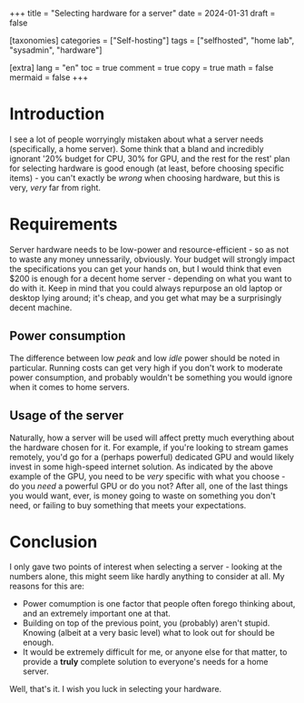+++
title = "Selecting hardware for a server"
date = 2024-01-31
draft = false

[taxonomies]
categories = ["Self-hosting"]
tags = ["selfhosted", "home lab", "sysadmin", "hardware"]

[extra]
lang = "en"
toc = true
comment = true
copy = true
math = false
mermaid = false
+++

# Introduction
  I see a lot of people worryingly mistaken about what a server needs (specifically, a home server). Some think that a bland and incredibly ignorant '20% budget for CPU, 30% for GPU, and the rest for the rest' plan for selecting hardware is good enough (at least, before choosing specific items) - you can't exactly be *wrong* when choosing
  hardware, but this is very, *very* far from right.

# Requirements
  Server hardware needs to be low-power and resource-efficient - so as not to waste any money unnessarily, obviously. Your budget will strongly impact the specifications you can get your hands on, but I would think that even $200 is enough for a decent home server - depending on what you want to do with it.
  Keep in mind that you could always repurpose an old laptop or desktop lying around; it's cheap, and you get what may be a surprisingly decent machine.

## Power consumption
   The difference between low *peak* and low *idle* power should be noted in particular. Running costs can get very high if you don't work to moderate power consumption, and probably wouldn't be something you would ignore when it comes to home servers.

## Usage of the server
   Naturally, how a server will be used will affect pretty much everything about the hardware chosen for it. For example, if you're looking to stream games remotely, you'd go for a (perhaps powerful) dedicated GPU and would likely invest in some high-speed internet solution.
   As indicated by the above example of the GPU, you need to be *very* specific with what you choose - do you *need* a powerful GPU or do you not? After all, one of the last things you would want, ever, is money going to waste on something you don't need, or failing to buy something that meets your expectations.

# Conclusion
  I only gave two points of interest when selecting a server - looking at the numbers alone, this might seem like hardly anything to consider at all. My reasons for this are:

  - Power comumption is one factor that people often forego thinking about, and an extremely important one at that.
  - Building on top of the previous point, you (probably) aren't stupid. Knowing (albeit at a very basic level) what to look out for should be enough.
  - It would be extremely difficult for me, or anyone else for that matter, to provide a **truly** complete solution to everyone's needs for a home server.

  Well, that's it. I wish you luck in selecting your hardware.
